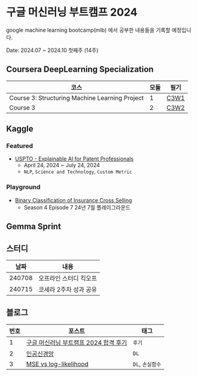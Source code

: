 # 구글 머신러닝 부트캠프 2024

google machine learning bootcamp(mlb) 에서 공부한 내용들을 기록할 예정입니다.

Date: 2024.07 ~ 2024.10 첫째주 (14주)

## Coursera DeepLearning Specialization

| 코스                                           | 모듈 | 필기                  |
| ---------------------------------------------- | ---- | --------------------- |
| Course 3: Structuring Machine Learning Project | 1    | [C3W1](필기/C3W1.pdf) |
| Course 3                                       | 2    | [C3W2](필기/C3W2.pdf) |

## Kaggle

### Featured

- [USPTO - Explainable AI for Patent Professionals](https://www.kaggle.com/competitions/uspto-explainable-ai)
  - April 24, 2024 ~ July 24, 2024
  - `NLP`, `Science and Technology`, `Custom Metric`

### Playground

- [Binary Classification of Insurance Cross Selling](https://www.kaggle.com/competitions/playground-series-s4e7)
  - Season 4 Episode 7 24년 7월 플레이그라운드

## Gemma Sprint

## 스터디

| 날짜   | 내용                   |
| ------ | ---------------------- |
| 240708 | 오프라인 스터디 킥오프 |
| 240715 | 코세라 2주차 성과 공유 |

## 블로그

| 번호 | 포스트                                                                                                                                                                                                     | 태그             |
| ---- | ---------------------------------------------------------------------------------------------------------------------------------------------------------------------------------------------------------- | ---------------- |
| 1    | [구글 머신러닝 부트캠프 2024 합격 후기](https://velog.io/@wonsuk2/%EA%B5%AC%EA%B8%80-%EB%A8%B8%EC%8B%A0%EB%9F%AC%EB%8B%9D-%EB%B6%80%ED%8A%B8%EC%BA%A0%ED%94%84-2024-%ED%95%A9%EA%B2%A9-%ED%9B%84%EA%B8%B0) | `후기`           |
| 2    | [인공신경망](https://velog.io/@wonsuk2/DL인공신경망)                                                                                                                                                       | `DL`             |
| 3    | [MSE vs log-likelihood](https://velog.io/@wonsuk2/MSE-vs-log-likelihood)                                                                                                                                   | `DL`, `손실함수` |
